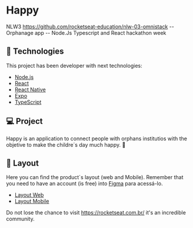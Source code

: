 # Happy
NLW3 https://github.com/rocketseat-education/nlw-03-omnistack -- Orphanage app -- Node.Js Typescript and React hackathon week

## 🚀 Technologies

This project has been developer with next technologies:

- [Node.js](https://nodejs.org/en/)
- [React](https://reactjs.org)
- [React Native](https://facebook.github.io/react-native/)
- [Expo](https://expo.io/)
- [TypeScript](https://www.typescriptlang.org/)

## 💻 Project

Happy is an application to connect people with orphans institutios with the objetive to make the childre´s day much happy. 💜

## 🔖 Layout

Here you can find the product´s layout (web and Mobile). Remember that you need to have an account (is free) into [Figma](http://figma.com/) para acessá-lo.

- [Layout Web](https://www.figma.com/file/mDEbnoojksG4w8sOxmudh3/Happy-Web)
- [Layout Mobile](https://www.figma.com/file/X27FfVxAgy9f5IFa7ONlph/Happy-Mobile)

Do not lose the chance to visit https://rocketseat.com.br/ it's an incredible community.

